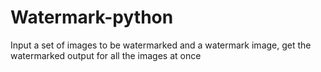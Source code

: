 # Watermark-python
Input a set of images to be watermarked and a watermark image, get the watermarked output for all the images at once
